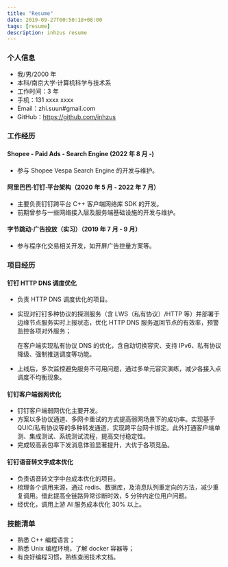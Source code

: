```yaml
---
title: "Resume"
date: 2019-09-27T00:50:18+08:00
tags: [resume]
description: inhzus resume
---
```


### 个人信息

- 我/男/2000 年
- 本科/南京大学·计算机科学与技术系
- 工作时间：3 年
- 手机：131 xxxx xxxx
- Email：zhi.suun#gmail.com
- GitHub：https://github.com/inhzus

### 工作经历

#### Shopee - Paid Ads - Search Engine (2022 年 8 月 -)

- 参与 Shopee Vespa Search Engine 的开发与维护。

#### 阿里巴巴·钉钉·平台架构（2020 年 5 月 - 2022 年 7 月）

- 主要负责钉钉跨平台 C++ 客户端网络库 SDK 的开发。
- 前期曾参与一些网络接入层及服务端基础设施的开发与维护。

#### 字节跳动·广告投放（实习）（2019 年 7 月 - 9 月）

- 参与程序化交易相关开发，如开屏广告控量方案等。

### 项目经历

#### 钉钉 HTTP DNS 调度优化

- 负责 HTTP DNS 调度优化的项目。

- 实现对钉钉多种协议的探测服务（含 LWS（私有协议）/HTTP 等）并部署于边缘节点服务实时上报状态，优化 HTTP DNS 服务返回节点的有效率，预警监控各项对外服务；

  在客户端实现私有协议 DNS 的优化，含自动切换容灾、支持 IPv6、私有协议降级、强制推送调度等功能。

- 上线后，多次监控避免服务不可用问题，通过多单元容灾演练，减少各接入点调度不均衡现象。

#### 钉钉客户端弱网优化

- 钉钉客户端弱网优化主要开发。
- 方案以多协议通道、多网卡重试的方式提高弱网场景下的成功率。实现基于 QUIC/私有协议等的多种转发通道，实现跨平台网卡绑定。此外打通客户端单测、集成测试、系统测试流程，提高交付稳定性。
- 完成较高丢包率下发消息体验显著提升，大优于各项竞品。

#### 钉钉语音转文字成本优化

- 负责语音转文字中台成本优化的项目。
- 梳理各个调用来源，通过 redis、数据库，及消息队列重定向的方法，减少重复调用。借此提高全链路异常诊断时效，5 分钟内定位用户问题。
- 经优化，调用上游 AI 服务成本优化 30% 以上。

### 技能清单

- 熟悉 C++ 编程语言；
- 熟悉 Unix 编程环境，了解 docker 容器等；
- 有良好编程习惯，熟练查阅技术文档。
